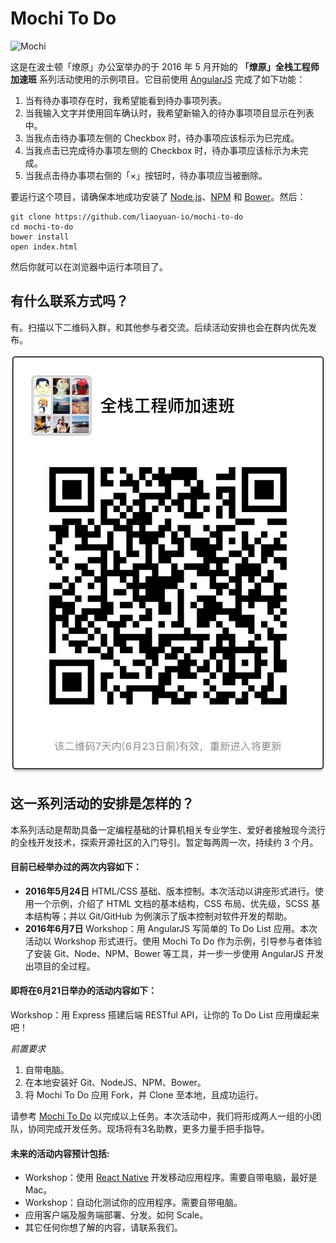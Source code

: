 # Mochi To Do

![Mochi](http://www.feathersnfurshoppe.com/images/smallanimaldocs/Hamster.gif)

这是在波士顿「燎原」办公室举办的于 2016 年 5 月开始的 **「燎原」全栈工程师加速班** 系列活动使用的示例项目。它目前使用 [AngularJS](https://thinkster.io/a-better-way-to-learn-angularjs) 完成了如下功能：

1. 当有待办事项存在时，我希望能看到待办事项列表。
2. 当我输入文字并使用回车确认时，我希望新输入的待办事项项目显示在列表中。
3. 当我点击待办事项左侧的 Checkbox 时，待办事项应该标示为已完成。
4. 当我点击已完成待办事项左侧的 Checkbox 时，待办事项应该标示为未完成。
5. 当我点击待办事项右侧的「&times;」按钮时，待办事项应当被删除。

要运行这个项目，请确保本地成功安装了 [Node.js](https://nodejs.org/en/download/)、[NPM](https://docs.npmjs.com/getting-started/installing-node) 和 [Bower](https://www.npmjs.com/package/bower#install)。然后：

    git clone https://github.com/liaoyuan-io/mochi-to-do
    cd mochi-to-do
    bower install
    open index.html

然后你就可以在浏览器中运行本项目了。


## 有什么联系方式吗？

有。扫描以下二维码入群，和其他参与者交流。后续活动安排也会在群内优先发布。

![二维码](qr.png?raw=true)


## 这一系列活动的安排是怎样的？

本系列活动是帮助具备一定编程基础的计算机相关专业学生、爱好者接触现今流行的全栈开发技术，探索开源社区的入门导引。暂定每两周一次，持续约 3 个月。


#### 目前已经举办过的两次内容如下：

- **2016年5月24日** HTML/CSS 基础、版本控制。本次活动以讲座形式进行。使用一个示例，介绍了 HTML 文档的基本结构，CSS 布局、优先级，SCSS 基本结构等；并以 Git/GitHub 为例演示了版本控制对软件开发的帮助。
- **2016年6月7日** Workshop：用 AngularJS 写简单的 To Do List 应用。本次活动以 Workshop 形式进行。使用 Mochi To Do 作为示例，引导参与者体验了安装 Git、Node、NPM、Bower 等工具，并一步一步使用 AngularJS 开发出项目的全过程。


#### 即将在6月21日举办的活动内容如下：

Workshop：用 Express 搭建后端 RESTful API，让你的 To Do List 应用燥起来吧！

*前置要求*

1. 自带电脑。
2. 在本地安装好 Git、NodeJS、NPM、Bower。
3. 将 Mochi To Do 应用 Fork，并 Clone 至本地，且成功运行。

请参考 [Mochi To Do](https://github.com/liaoyuan-io/mochi-to-do) 以完成以上任务。本次活动中，我们将形成两人一组的小团队，协同完成开发任务。现场将有3名助教，更多力量手把手指导。


#### 未来的活动内容预计包括:

- Workshop：使用 [React Native](https://facebook.github.io/react-native/) 开发移动应用程序。需要自带电脑，最好是 Mac。
- Workshop：自动化测试你的应用程序。需要自带电脑。
- 应用客户端及服务端部署、分发。如何 Scale。
- 其它任何你想了解的内容，请联系我们。
